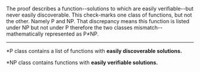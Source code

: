 <!---
The proof of the existence of perfect secrecy through all-way functions
and computational difficulty through multi-way functions
in cryptography.
-->


The proof describes a function--solutions to which are easily verifiable--but never
easily discoverable. This check-marks one class of functions, but not the other.
Namely P and NP. That discrepancy means this function is listed under NP but not
under P therefore the two classes mismatch--mathematically represented as P≠NP.

-------------------------------------------------------------------------------------

*P class contains a list of functions with **easily discoverable solutions.**

*NP class contains functions with **easily verifiable solutions.**
